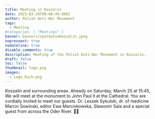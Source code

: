 ```yaml
---
title: Meeting in Koszalin
date: 2023-03-24T08:08:49.800Z
author: Polish Anti-War Movement
tags:
  - Meeting
#categories: [ "Meetings" ]
banner: banners/spotkanieKoszalin.jpeg
noprevnext: true
nodateline: true
disable_comments: true
description: Meeting of the Polish Anti-War Movement in Koszalin.
draft: false
toc: false
thumbnail: logo.png
images:
  - Logo_Ruch.png
---
```


Koszalin and surrounding areas. Already on Saturday, March 25 at 15:45, We will meet at the monument to John Paul II at the Cathedral. You are cordially invited to meet our guests. Dr. Leszek Sykulski, dr. of medicine Marcin Sowinski, editor Ewa Marcinkowska, Slawomir Sala and a special guest from across the Oder River. 💪😎
